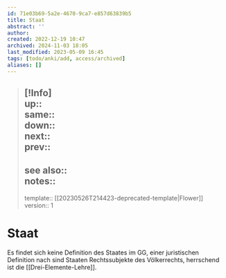 ```yaml
---
id: 71e03b69-5a2e-4670-9ca7-e857d63839b5
title: Staat
abstract: ''
author: 
created: 2022-12-19 10:47
archived: 2024-11-03 18:05
last_modified: 2023-05-09 16:45
tags: [todo/anki/add, access/archived]
aliases: []
---
```


> [!Info]  
> up::  
> same::  
> down::  
> next::  
> prev:: 
> ---  
> see also::  
> notes::
> ---
> template:: [[20230526T214423-deprecated-template|Flower]]  
> version:: 1 

# Staat

Es findet sich keine Definition des Staates im GG, einer juristischen Definition nach sind Staaten Rechtssubjekte des Völkerrechts, herrschend ist die [[Drei-Elemente-Lehre]].
